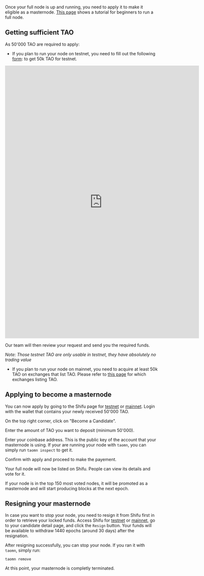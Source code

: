 Once your full node is up and running, you need to apply 
it to make it eligible as a masternode.
[This page](/get-started/run-node/) shows a tutorial for beginners to run a full node.

## Getting sufficient TAO
As 50'000 TAO are required to apply: 

* If you plan to run your node on testnet, you need to 
fill out the following [form](https://docs.google.com/forms/d/183UxYRET9I183L7lFHCredjaTd9oj4kmf4UdH7eLNNs):
to get 50k TAO for testnet.

<iframe src="https://docs.google.com/forms/d/e/1FAIpQLSf0BiG8Rs5v4ItkwykgWUXsavLRZNA9W_EHTDis7klk5mNJnw/viewform?embedded=true" width="640" height="900" frameborder="0" marginheight="0" marginwidth="0">Loading...</iframe>

Our team will then review your request and send you the required funds.

*Note: Those testnet TAO are only usable in testnet, they have absolutely no trading value*

* If you plan to run your node on mainnet, you need to acquire at least 50k TAO on 
exchanges that list TAO. 
Please refer to [this page](https://tao.network/about-us/) for which exchanges listing TAO.

## Applying to become a masternode
You can now apply by going to the Shifu page for 
[testnet](https://master.testnet.tao.network) or [mainnet](https://shifu.tao.network).
Login with the wallet that contains your newly received 50'000 TAO.

On the top right corner, click on "Become a Candidate".

Enter the amount of TAO you want to deposit (minimum 50'000).

Enter your coinbase address. This is the public key of the account that your masternode is using.
If your are running your node with `taomn`, you can simply run `taomn inspect` to get it.

Confirm with apply and proceed to make the payement.

Your full node will now be listed on Shifu.
People can view its details and vote for it.

If your node is in the top 150 most voted nodes, it will be promoted 
as a masternode and will start producing blocks at the next epoch.

## Resigning your masternode
In case you want to stop your node, you need to resign it from Shifu first 
in order to retrieve your locked funds.
Access Shifu for [testnet](https://master.testnet.tao.network) or 
[mainnet](https://shifu.tao.network), go to your candidate detail page, 
and click the `Resign` button.
Your funds will be available to withdraw 1440 epochs (around 30 days) after the resignation.

After resigning successfully, you can stop your node. If you ran it with `taomn`, simply run:
```
taomn remove
```

At this point, your masternode is completly terminated.
